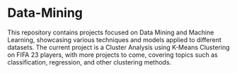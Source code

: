# Data-Mining
This repository contains projects focused on Data Mining and Machine Learning, showcasing various techniques and models applied to different datasets. The current project is a Cluster Analysis using K-Means Clustering on FIFA 23 players, with more projects to come, covering topics such as classification, regression, and other clustering methods.
